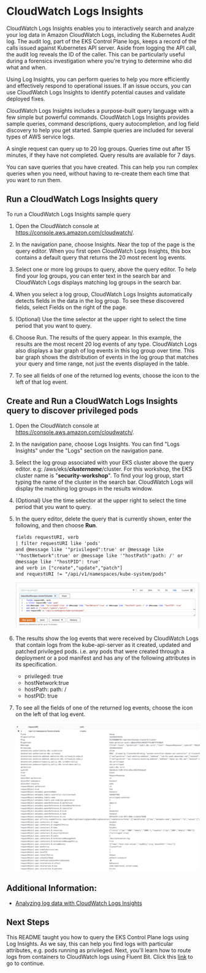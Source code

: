 # CloudWatch Logs Insights
CloudWatch Logs Insights enables you to interactively search and analyze your log data in Amazon CloudWatch Logs, including the Kubernetes Audit log. The audit log, part of the EKS Control Plane logs, keeps a record of the calls issued against Kubernetes API server. Aside from logging the API call, the audit log reveals the ID of the caller. This can be particularly useful during a forensics investigation where you're trying to determine who did what and when. 

Using Log Insights, you can perform queries to help you more efficiently and effectively respond to operational issues. If an issue occurs, you can use CloudWatch Logs Insights to identify potential causes and validate deployed fixes.

CloudWatch Logs Insights includes a purpose-built query language with a few simple but powerful commands. CloudWatch Logs Insights provides sample queries, command descriptions, query autocompletion, and log field discovery to help you get started. Sample queries are included for several types of AWS service logs.

A single request can query up to 20 log groups. Queries time out after 15 minutes, if they have not completed. Query results are available for 7 days.

You can save queries that you have created. This can help you run complex queries when you need, without having to re-create them each time that you want to run them.


## Run a CloudWatch Logs Insights query
To run a CloudWatch Logs Insights sample query

1. Open the CloudWatch console at https://console.aws.amazon.com/cloudwatch/.

2. In the navigation pane, choose Insights. Near the top of the page is the query editor. When you first open CloudWatch Logs Insights, this box contains a default query that returns the 20 most recent log events.

3. Select one or more log groups to query, above the query editor. To help find your log groups, you can enter text in the search bar and CloudWatch Logs displays matching log groups in the search bar.

4. When you select a log group, CloudWatch Logs Insights automatically detects fields in the data in the log group. To see these discovered fields, select Fields on the right of the page.

5. (Optional) Use the time selector at the upper right to select the time period that you want to query.

6. Choose Run. The results of the query appear. In this example, the results are the most recent 20 log events of any type. CloudWatch Logs also displays a bar graph of log events in this log group over time. This bar graph shows the distribution of events in the log group that matches your query and time range, not just the events displayed in the table.

7. To see all fields of one of the returned log events, choose the icon to the left of that log event.

## Create and Run a CloudWatch Logs Insights query to discover privileged pods
1. Open the CloudWatch console at https://console.aws.amazon.com/cloudwatch/.

2. In the navigation pane, choose Logs Insights. You can find "Logs Insights" under the "Logs" section on the navigation pane.

3. Select the log group associated with your EKS cluster above the query editor. e.g: /aws/eks/_**clustername**_/cluster. For this workshop, the EKS cluster name is "**security-workshop**". To find your log group, start typing the name of the cluster in the search bar. CloudWatch Logs will display the matching log groups in the results window.

4. (Optional) Use the time selector at the upper right to select the time period that you want to query.

5. In the query editor, delete the query that is currently shown, enter the following, and then choose **Run**. 

    ```
    fields requestURI, verb
    | filter requestURI like 'pods' 
    and @message like '"privileged":true' or @message like '"hostNetwork":true' or @message like '"hostPath":path: /' or @message like '"hostPID": true'
    and verb in ["create","update","patch"] 
    and requestURI != "/api/v1/namespaces/kube-system/pods"
    ```

    ![Sample Query](./images/sample_query.png)
<!--- Getting some deletes in the result set, though I'm not sure why -->
6. The results show the log events that were received by CloudWatch Logs that contain logs from the kube-api-server as it created, updated and patched privileged pods. i.e. any pods that were created through a deployment or a pod manifest and has any of the following attributes in its specification.

    * privileged: true
    * hostNetwork:true
    * hostPath: path: /
    * hostPID: true

7. To see all the fields of one of the returned log events, choose the icon on the left of that log event.

    ![Sample Query](./images/sample_query_fields.png)


## Additional Information:
- [Analyzing log data with CloudWatch Logs Insights](https://docs.aws.amazon.com/AmazonCloudWatch/latest/logs/AnalyzingLogData.html)

## Next Steps
This README taught you how to query the EKS Control Plane logs using Log Insights. As we say, this can help you find logs with particular attributes, e.g. pods running as privileged. Next, you'll learn how to route logs from containers to CloudWatch logs using Fluent Bit. Click this [link](./fluentbit.md) to go to continue. 

